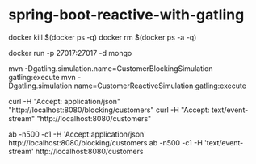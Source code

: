 # spring-boot-reactive-with-gatling

docker kill $(docker ps -q)
docker rm $(docker ps -a -q)

docker run -p 27017:27017 -d mongo


mvn -Dgatling.simulation.name=CustomerBlockingSimulation gatling:execute
mvn -Dgatling.simulation.name=CustomerReactiveSimulation gatling:execute

curl -H "Accept: application/json" "http://localhost:8080/blocking/customers"
curl -H "Accept: text/event-stream" "http://localhost:8080/customers"


ab -n500 -c1 -H 'Accept:application/json' http://localhost:8080/blocking/customers
ab -n500 -c1 -H 'text/event-stream' http://localhost:8080/customers

        





